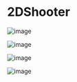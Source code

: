 # 2DShooter

![image](https://user-images.githubusercontent.com/43569571/142178297-d3a5911c-3b63-4e12-b9dd-ca5c61ead478.png)

![image](https://user-images.githubusercontent.com/43569571/142178327-91a88773-985b-47e8-99a9-54dc138d3e4a.png)

![image](https://user-images.githubusercontent.com/43569571/142178355-4ffb2afb-fa0a-4ba8-879f-4f6eb85893cb.png)

![image](https://user-images.githubusercontent.com/43569571/142178376-edcb47d2-83f8-4f99-b09a-7c8493c65d44.png)
